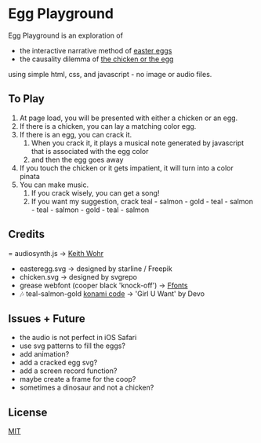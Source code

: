 # Egg Playground

Egg Playground is an exploration of

+ the interactive narrative method of [easter eggs](https://en.wikipedia.org/wiki/Easter_egg_(media))
+ the causality dilemma of [the chicken or the egg](https://en.wikipedia.org/wiki/Chicken_or_the_egg)

using simple html, css, and javascript - no image or audio files.

## To Play
1. At page load, you will be presented with either a chicken or an egg.
2. If there is a chicken, you can lay a matching color egg.
3. If there is an egg, you can crack it.
	1. When you crack it, it plays a musical note generated by javascript that is associated with the egg color
	2. and then the egg goes away
4. If you touch the chicken or it gets impatient, it will turn into a color pinata
5. You can make music.
	1. If you crack wisely, you can get a song!
	2. If you want my suggestion, crack teal - salmon - gold - teal - salmon - teal - salmon - gold - teal - salmon

## Credits
= audiosynth.js -> [Keith Wohr](https://keithwhor.github.io/audiosynth/)
+ easteregg.svg -> designed by starline / Freepik
+ chicken.svg -> designed by svgrepo
+ grease webfont (cooper black 'knock-off') -> [Ffonts](https://webfonts.ffonts.net/Grease.font)
+ 🎶 teal-salmon-gold [konami code](https://en.wikipedia.org/wiki/Konami_Code) -> 'Girl U Want' by Devo

## Issues + Future
+ the audio is not perfect in iOS Safari
+ use svg patterns to fill the eggs?
+ add animation?
+ add a cracked egg svg?
+ add a screen record function?
+ maybe create a frame for the coop?
+ sometimes a dinosaur and not a chicken?


## License
[MIT](https://choosealicense.com/licenses/mit/)
